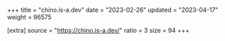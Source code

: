 +++
title = "chino.is-a.dev"
date = "2023-02-26"
updated = "2023-04-17"
weight = 96575

[extra]
source = "https://chino.is-a.dev/"
ratio = 3
size = 94
+++
